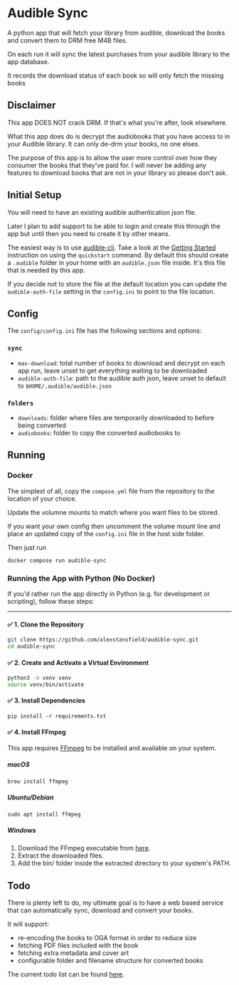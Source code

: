 # Audible Sync

A python app that will fetch your library from audible, download the books and convert them to DRM free M4B files.

On each run it will sync the latest purchases from your audible library to the app database.

It records the download status of each book so will only fetch the missing books

## Disclaimer

This app DOES NOT crack DRM. If that's what you're after, look elsewhere. 

What this app does do is decrypt the audiobooks that you have access to in your Audible library. It can only de-drm your books, no one elses.

The purpose of this app is to allow the user more control over how they consumer the books that they've paid for. I will never be adding any features to download books that are not in your library so please don't ask.

## Initial Setup

You will need to have an existing audible authentication json file. 

Later I plan to add support to be able to login and create this through the app but until then you need to create it by other means.

The easiest way is to use [audible-cli](https://github.com/mkb79/audible-cli). Take a look at the [Getting Started](https://github.com/mkb79/audible-cli?tab=readme-ov-file#getting-started) instruction on using the `quickstart` command. By default this should create a `.audible` folder in your home with an `audible.json` file inside. It's this file that is needed by this app.

If you decide not to store the file at the default location you can update the `audible-auth-file` setting in the `config.ini` to point to the file location.

## Config

The `config/config.ini` file has the following sections and options:

### `sync`

 - `max-download`: total number of books to download and decrypt on each app run, leave unset to get everything waiting to be downloaded
 - `audible-auth-file`: path to the audible auth json, leave unset to default to `$HOME/.audible/audible.json`

### `folders`

 - `downloads`: folder where files are temporarily downloaded to before being converted
 - `audiobooks`: folder to copy the converted audiobooks to

## Running

### Docker

The simplest of all, copy the `compose.yml` file from the repository to the location of your choice.

Update the volumne mounts to match where you want files to be stored.

If you want your own config then uncomment the volume mount line and place an updated copy of the `config.ini` file in the host side folder.

Then just run

```
docker compose run audible-sync
```

### Running the App with Python (No Docker)

If you'd rather run the app directly in Python (e.g. for development or scripting), follow these steps:

---

#### ✅ 1. Clone the Repository

```bash
git clone https://github.com/alexstansfield/audible-sync.git
cd audible-sync
```

#### ✅ 2. Create and Activate a Virtual Environment

```bash
python3 -m venv venv
source venv/bin/activate
```

#### ✅ 3. Install Dependencies

```
pip install -r requirements.txt
```

#### ✅ 4. Install FFmpeg

This app requires [FFmpeg](https://ffmpeg.org/) to be installed and available on your system.

##### macOS

```
brew install ffmpeg
```

##### Ubuntu/Debian

```
sudo apt install ffmpeg
```

##### Windows

1. Download the FFmpeg executable from [here](https://ffmpeg.org/download.html).
2. Extract the downloaded files.
3. Add the bin/ folder inside the extracted directory to your system's PATH.

## Todo

There is plenty left to do, my ultimate goal is to have a web based service that can automatically sync, download and convert your books. 

It will support:
- re-encoding the books to OGA format in order to reduce size
- fetching PDF files included with the book
- fetching extra metadata and cover art
- configurable folder and filename structure for converted books

The current todo list can be found [here](todo.md).
